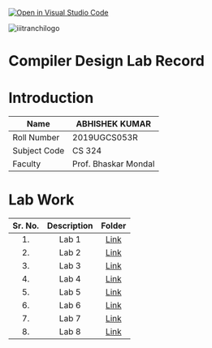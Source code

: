[![Open in Visual Studio Code](https://classroom.github.com/assets/open-in-vscode-f059dc9a6f8d3a56e377f745f24479a46679e63a5d9fe6f495e02850cd0d8118.svg)](https://classroom.github.com/online_ide?assignment_repo_id=5517651&assignment_repo_type=AssignmentRepo)



![iiitranchilogo](https://user-images.githubusercontent.com/75474488/138427294-0d94fbf4-d0c1-48e6-8a24-0fb743f50105.png)
# Compiler Design Lab Record

# Introduction
| Name  | ABHISHEK KUMAR |
| ------------- | ------------- |
| Roll Number  | 2019UGCS053R  |
| Subject Code  | CS 324   |
| Faculty | Prof. Bhaskar Mondal |



# Lab Work
| Sr. No. | Description | Folder |
| :---:  | :---: | :---: |
| 1. | Lab 1  | [ Link ]()   |
| 2. | Lab 2  | [Link]()  |
| 3. | Lab 3  | [Link]()   |
| 4. | Lab 4  |[Link]()  |
| 5. | Lab 5  |[Link]()  |
| 6. | Lab 6  |[Link]()  |
| 7. | Lab 7  |[Link]() |
| 8. | Lab 8  | [Link]() |



